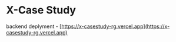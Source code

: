 # X-Case Study

backend deplyment - [https://x-casestudy-rg.vercel.app](https://x-casestudy-rg.vercel.app)